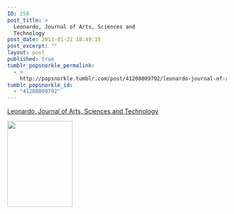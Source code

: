 ```yaml
---
ID: 258
post_title: >
  Leonardo, Journal of Arts, Sciences and
  Technology
post_date: 2013-01-22 18:49:15
post_excerpt: ""
layout: post
published: true
tumblr_popsnorkle_permalink:
  - >
    http://popsnorkle.tumblr.com/post/41208809792/leonardo-journal-of-arts-sciences-and-technology
tumblr_popsnorkle_id:
  - "41208809792"
---
```

<a href='http://www.leonardo.info/leoinfo.html'>Leonardo, Journal of Arts, Sciences and Technology</a><div class="link_description"><p><img height="197" src="http://www.leonardo.info/images2005/covers/leo395cover150.jpg" width="150" /></p></div>